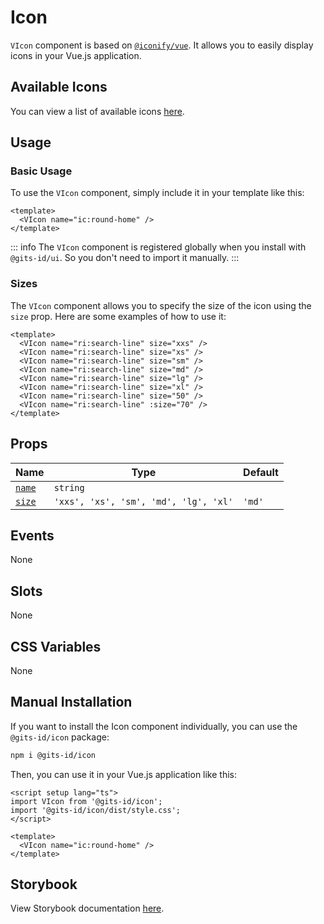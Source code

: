 # Icon

`VIcon` component is based on [`@iconify/vue`](https://docs.iconify.design/icon-components/vue/). It allows you to easily display icons in your Vue.js application.

## Available Icons

You can view a list of available icons [here](https://icones.js.org/).

## Usage

### Basic Usage

To use the `VIcon` component, simply include it in your template like this:

```vue
<template>
  <VIcon name="ic:round-home" />
</template>
```

<LivePreview src="components-icon--default" height="80" />

::: info
The `VIcon` component is registered globally when you install with `@gits-id/ui`. So you don't need to import it manually.
:::

### Sizes

The `VIcon` component allows you to specify the size of the icon using the `size` prop. Here are some examples of how to use it:

```vue
<template>
  <VIcon name="ri:search-line" size="xxs" />
  <VIcon name="ri:search-line" size="xs" />
  <VIcon name="ri:search-line" size="sm" />
  <VIcon name="ri:search-line" size="md" />
  <VIcon name="ri:search-line" size="lg" />
  <VIcon name="ri:search-line" size="xl" />
  <VIcon name="ri:search-line" size="50" />
  <VIcon name="ri:search-line" :size="70" />
</template>
```

<LivePreview src="components-icon--sizes" height="100" />

## Props

| Name            | Type                                  | Default |
| --------------- | ------------------------------------- | ------- |
| [`name`](#name) | `string`                              | ` `     |
| [`size`](#size) | `'xxs', 'xs', 'sm', 'md', 'lg', 'xl'` | `'md'`  |

## Events

None

## Slots

None

## CSS Variables

None

## Manual Installation

If you want to install the Icon component individually, you can use the `@gits-id/icon` package:

```bash
npm i @gits-id/icon
```

Then, you can use it in your Vue.js application like this:

```vue
<script setup lang="ts">
import VIcon from '@gits-id/icon';
import '@gits-id/icon/dist/style.css';
</script>

<template>
  <VIcon name="ic:round-home" />
</template>
```

## Storybook

View Storybook documentation [here](https://gits-ui.web.app/?path=/story/components-icon--default).
